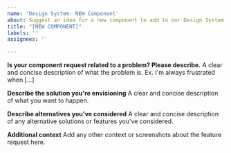 ```yaml
---
name: 'Design System: NEW Component'
about: Suggest an idea for a new component to add to our Design System.
title: "[NEW COMPONENT]"
labels: ''
assignees: ''

---
```


**Is your component request related to a problem? Please describe.**
A clear and concise description of what the problem is. Ex. I'm always frustrated when [...]

**Describe the solution you're envisioning**
A clear and concise description of what you want to happen.

**Describe alternatives you've considered**
A clear and concise description of any alternative solutions or features you've considered.

**Additional context**
Add any other context or screenshots about the feature request here.
